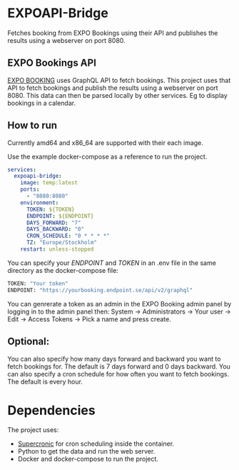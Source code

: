 # EXPOAPI-Bridge
Fetches booking from EXPO Bookings using their API and publishes the results using a webserver on port 8080.

## EXPO Bookings API
[EXPO BOOKING](https://www.expobooking.info/) uses GraphQL API to fetch bookings.
This project uses that API to fetch bookings and publish the results using a webserver on port 8080. This data can then be parsed locally by other services. Eg to display bookings in a calendar.

## How to run
Currently amd64 and x86_64 are supported with their each image.

Use the example docker-compose as a reference to run the project.
```yaml
services:
  expoapi-bridge:
    image: temp:latest
    ports:
      - "8080:8080"
    environment:
      TOKEN: ${TOKEN}
      ENDPOINT: ${ENDPOINT}
      DAYS_FORWARD: "7"
      DAYS_BACKWARD: "0"
      CRON_SCHEDULE: "0 * * * *"
      TZ: "Europe/Stockholm"
    restart: unless-stopped
```
You can specify your *ENDPOINT* and *TOKEN* in an .env file in the same directory as the docker-compose file:
```bash
TOKEN: "Your token"
ENDPOINT: "https://yourbooking.endpoint.se/api/v2/graphql"
```
You can genrerate a token as an admin in the EXPO Booking admin panel by logging in to the admin panel then: System -> Administrators -> Your user -> Edit -> Access Tokens -> Pick a name and press create.

## Optional:
You can also specify how many days forward and backward you want to fetch bookings for. The default is 7 days forward and 0 days backward.
You can also specify a cron schedule for how often you want to fetch bookings. The default is every hour.

# Dependencies
The project uses:
 - [Supercronic](https://github.com/aptible/supercronic) for cron scheduling inside the container.
 - Python to get the data and run the web server.
 - Docker and docker-compose to run the project.
